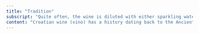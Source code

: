 ```yaml
---
title: "Tradition"
subscript: "Quite often, the wine is diluted with either sparkling water producing a drink known as gemišt or still water producing a drink known as bevanda."
content: "Croatian wine (vino) has a history dating back to the Ancient Greek sttlers, and their wine production on the southern Dalmatian Islands of Vis, Hvar and Korčula some 2,500 years ago. Many traditional grape varieties survived in Croatia, perfectly suited to their local wine hills."
---
```


